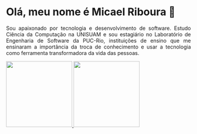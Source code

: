 # Olá, meu nome é Micael Riboura 👋
<p align="justify">
  Sou apaixonado por tecnologia e desenvolvimento de software. Estudo Ciência da Computação na UNISUAM e sou estagiário no Laboratório de Engenharia de Software da PUC-Rio, instituições de ensino que me ensinaram a importância da troca de conhecimento e usar a tecnologia como ferramenta transformadora da vida das pessoas.
</p>
 <div>
  <a href="https://github.com/micaelriboura">
  <img height="180em" src="https://github-readme-stats.vercel.app/api?username=micaelriboura&show_icons=true&theme=tokyonight&include_all_commits=true&count_private=true"/>
  <img height="180em" src="https://github-readme-stats.vercel.app/api/top-langs/?username=micaelriboura&layout=compact&langs_count=7&theme=tokyonight"/>
</div>
